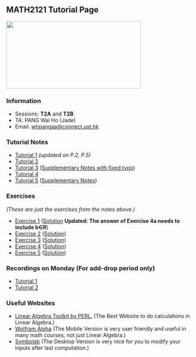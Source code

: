 ## MATH2121 Tutorial Page
<img src= "Elmo.png" width="360" height="180">

### Information
- Sessions: **T2A** and **T2B**
- TA: PANG Wai Ho (Jade)
- Email: whpangaa@connect.ust.hk

<!-- {height="700px" width="700px"} -->
### Tutorial Notes
<!-- - <a href="https://hkustconnect-my.sharepoint.com/:b:/g/personal/whpangaa_connect_ust_hk/EZiM5gyO2oJEs3jrJ7mtvqoBAOMY2Z5pUip7BCXoAqJ2pA?e=LOyZP6" target="_blank">Tutorial 1</a> (<a href="https://hkustconnect-my.sharepoint.com/:b:/g/personal/whpangaa_connect_ust_hk/Ebpd_ZeCd_RJuAuC9qhDZzABZ5WsCuVoMGwmN7ZvPSiPDw?e=xtaOfO">Solution</a>) -->

- [Tutorial 1](https://hkustconnect-my.sharepoint.com/:b:/g/personal/whpangaa_connect_ust_hk/EZiM5gyO2oJEs3jrJ7mtvqoBAOMY2Z5pUip7BCXoAqJ2pA?e=LOyZP6) _(updated on P.2, P.5)_
- [Tutorial 2](https://hkustconnect-my.sharepoint.com/:b:/g/personal/whpangaa_connect_ust_hk/EW9fywG0xFVJtWwjK4bThAcBP9a6ByRy07K2sM1pq2X81g?e=qpCkO2)
- [Tutorial 3](https://hkustconnect-my.sharepoint.com/:b:/g/personal/whpangaa_connect_ust_hk/EbiqZ5af3aZDvVIEk6DmaiQBPoe4LDX_8pC26Ge9e1b0Vg?e=54g53S) ([Supplementary Notes with fixed typo](https://hkustconnect-my.sharepoint.com/:b:/g/personal/whpangaa_connect_ust_hk/EeMPfHJuE65KlgKJKYoQBkMBW2PAsfpjmU9gi7TJ36k0Iw?e=9HwIWq))
- [Tutorial 4](https://hkustconnect-my.sharepoint.com/:b:/g/personal/whpangaa_connect_ust_hk/ESGmWXQwz4xBtkVeCNiy5d8BJLPGjY7gfJvzZT2V91o5oQ?e=PLbuov)
- [Tutorial 5](https://hkustconnect-my.sharepoint.com/:b:/g/personal/whpangaa_connect_ust_hk/Efv8qJWbvsNAhMYiI7XzSxEBsiM4ulAZpyyMPt-QKVTkAA?e=MTcdQT)       ([Supplementary Notes](https://hkustconnect-my.sharepoint.com/:b:/g/personal/whpangaa_connect_ust_hk/EW0iil_GDTBMmpd-u8iBLF8BGHekQntN8-pKFy6JZWDOlw?e=Udewyd))

### Exercises
 _(These are just the exercises from the notes above.)_
- [Exercise 1](https://hkustconnect-my.sharepoint.com/:b:/g/personal/whpangaa_connect_ust_hk/Ebpd_ZeCd_RJuAuC9qhDZzABZ5WsCuVoMGwmN7ZvPSiPDw?e=xtaOfO) ([Solution](https://hkustconnect-my.sharepoint.com/:b:/g/personal/whpangaa_connect_ust_hk/ERbNRtMgRP1DmoBlBVhegooB1AtBu5GYP7Us3CMbBMgewA?e=37fjir) **Updated: The answer of Exercise 4a needs to include b∈R**)
- [Exercise 2](https://hkustconnect-my.sharepoint.com/:b:/g/personal/whpangaa_connect_ust_hk/EVd_vuQAGOlHhNGu7s9v5doB8QWXU1rLxQvs2jxf8M1ctg?e=Xu0s90) ([Solution](https://hkustconnect-my.sharepoint.com/:b:/g/personal/whpangaa_connect_ust_hk/EZaG7kMcJ71BvcyVCBr3kloBarsCpwQj7MHh3KPO2tgbqQ?e=WRpbBB))
- [Exercise 3](https://hkustconnect-my.sharepoint.com/:b:/g/personal/whpangaa_connect_ust_hk/EViRQP3j-LFFrskgyVSCDl0BhN_ztwHR7L5RY419OAYRvQ?e=mf40gE) ([Solution](https://hkustconnect-my.sharepoint.com/:b:/g/personal/whpangaa_connect_ust_hk/EfMVUN13OJJOmlFbcRVhBl4Bk-nly2Ya8mOdg7lmTbUeUg?e=B6tJTw))
- [Exercise 4](https://hkustconnect-my.sharepoint.com/:b:/g/personal/whpangaa_connect_ust_hk/EXv3hnUSfJtKk3RI0kUWe_gBVCwOO5V0jxd65QsBNY9yBQ?e=FQazaj) ([Solution](https://hkustconnect-my.sharepoint.com/:b:/g/personal/whpangaa_connect_ust_hk/EXi9MbKZceBFgQ4dcczCb74BtPvHNVNVVeGZp_LZPJKUuA?e=dc1Pns))
- [Exercise 5](https://hkustconnect-my.sharepoint.com/:b:/g/personal/whpangaa_connect_ust_hk/EU12qJ0U9AVOhFwvAi4qeOkB4cfC_e1WpTU_TQmy3hfaPw?e=hewQps) ([Solution](https://hkustconnect-my.sharepoint.com/:b:/g/personal/whpangaa_connect_ust_hk/ETmz_93nfA9CnXqshNnNlR4BZoODT592rmdDFxfP2d5bRg?e=pOw3sO))

### Recordings on Monday (For add-drop period only)

- [Tutorial 1](https://hkust.zoom.us/rec/share/BqND1gW3w8kO2-Efft3MOgUcIxvHNeBS0EboK22mKZkG1AS-yRpbse6A_lkRQmCm.2hWU07XDoH71T-Ct)
- [Tutorial 2](https://hkust.zoom.us/rec/play/FhRz60HYl-t3T3CeaxgqnNZ0UkUppeW5mxrCLjHmXzusTi-rM2BLD67lBZW3jA0SBpa_crSND0NR4wjN.aTJq6WYAvAO9kdB0?autoplay=true&continueMode=true&startTime=1631525652000)

### Useful Websites

- [Linear Algebra Toolkit by PERL.](http://www.math.odu.edu/~bogacki/cgi-bin/lat.cgi) (The Best Website to do calculations in Linear Algebra.)
- [Wolfram Alpha](https://www.wolframalpha.com) (The Mobile Version is very user friendly and useful in many math courses, not just Linear Algebra.)
- [Symbolab](https://www.symbolab.com) (The Desktop Version is very nice for you to modify your inputs after last computation.)

<!-- ### Markdown
Markdown is a lightweight and easy-to-use syntax for styling your writing. It includes conventions for

```markdown
Syntax highlighted code block

# Header 1
## Header 2
### Header 3

- Bulleted
- List

1. Numbered
2. List

**Bold** and _Italic_ and `Code` text

[Link](url) and ![Image](src)
```

For more details see [GitHub Flavored Markdown](https://guides.github.com/features/mastering-markdown/).

### Jekyll Themes

Your Pages site will use the layout and styles from the Jekyll theme you have selected in your [repository settings](https://github.com/jade-pang/MATH2121/settings/pages). The name of this theme is saved in the Jekyll `_config.yml` configuration file.

### Support or Contact

Having trouble with Pages? Check out our [documentation](https://docs.github.com/categories/github-pages-basics/) or [contact support](https://support.github.com/contact) and we’ll help you sort it out.
 -->
